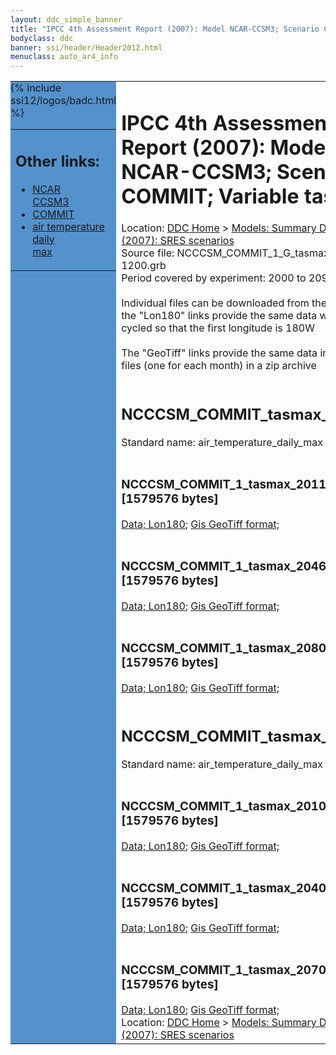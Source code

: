 ```yaml
---
layout: ddc_simple_banner
title: "IPCC 4th Assessment Report (2007): Model NCAR-CCSM3; Scenario COMMIT; Variable tasmax"
bodyclass: ddc
banner: ssi/header/Header2012.html
menuclass: auto_ar4_info
---
```



<table width="100%" border="0" cellspacing="0" cellpadding="0" style="border-collapse: collapse;">
<tr style="margin:0;padding:0;border:0;">
<td style="margin:0;padding:0;border:0;height:1pt;width:150pt;background:#5492CD;" valign="top" >

<div id="lh-col2" class="auto_ar4_info">
<table class="menumain" bgcolor="#5492CD" cellspacing="0" width="100%" border="0">
<tr><td>
<h2> Other links:</h2>
<ul>
<li><a href="/auto/ar4/model-NCAR-CCSM3.html">NCAR<br/>CCSM3</a></li>
<li><a href="/auto/ar4/scenario-COMMIT.html">COMMIT</a></li>
<li><a href="/auto/ar4/var-air_temperature_daily_max.html">air temperature daily<br/> max</a></li>
</ul>
</td></tr>
{% include ssi12/logos/badc.html %}
</table>
</div>
</td>
<td><h1>IPCC 4th Assessment Report (2007): Model NCAR-CCSM3; Scenario COMMIT; Variable tasmax</h1>

<!-- Breadcrumb1 -->
<div id="breadcrumb1" align="left">
Location: <a href="/index.html">DDC Home</a> > <a href="/sim/gcm_clim/">Models: Summary Data</a>
> <a href="/sim/gcm_clim/SRES_AR4/index.html">AR4 (2007): SRES scenarios</a>
</div>
<!-- End of Breadcrumb1 -->Source file: NCCCSM_COMMIT_1_G_tasmax_1-1200.grb
<br/>
Period covered by experiment: 2000 to 2099<br/>
<br/>Individual files can be downloaded from the "data" links; the "Lon180" links provide the same data
         with the grid cycled so that the first longitude is 180W<br/>
<br/>The "GeoTiff" links provide the same data in 12 Geotiff files (one for each month)
          in a zip archive<br/>
<br/><h2>NCCCSM_COMMIT_tasmax_c20x.tar</h2>
Standard name: air_temperature_daily_max<br>
<br/><h3>NCCCSM_COMMIT_1_tasmax_2011-2030.nc [1579576 bytes]</h3>
<a href="http://apps.ipcc-data.org/cgi-bin/downl/ar4_nc/tasmax/NCCCSM_COMMIT_1_tasmax_2011-2030.nc">Data; </a><a href="http://apps.ipcc-data.org/cgi-bin/downl/ar4_nc/tasmax/NCCCSM_COMMIT_1_tasmax_2011-2030.cyto180.nc"> Lon180</a>; <a href="/cgi-bin/downl/ar4_tif/tasmax/NCCCSM_COMMIT_1_tasmax_2011-2030.zip">Gis GeoTiff format; </a><br/>
<br/><h3>NCCCSM_COMMIT_1_tasmax_2046-2065.nc [1579576 bytes]</h3>
<a href="http://apps.ipcc-data.org/cgi-bin/downl/ar4_nc/tasmax/NCCCSM_COMMIT_1_tasmax_2046-2065.nc">Data; </a><a href="http://apps.ipcc-data.org/cgi-bin/downl/ar4_nc/tasmax/NCCCSM_COMMIT_1_tasmax_2046-2065.cyto180.nc"> Lon180</a>; <a href="/cgi-bin/downl/ar4_tif/tasmax/NCCCSM_COMMIT_1_tasmax_2046-2065.zip">Gis GeoTiff format; </a><br/>
<br/><h3>NCCCSM_COMMIT_1_tasmax_2080-2099.nc [1579576 bytes]</h3>
<a href="http://apps.ipcc-data.org/cgi-bin/downl/ar4_nc/tasmax/NCCCSM_COMMIT_1_tasmax_2080-2099.nc">Data; </a><a href="http://apps.ipcc-data.org/cgi-bin/downl/ar4_nc/tasmax/NCCCSM_COMMIT_1_tasmax_2080-2099.cyto180.nc"> Lon180</a>; <a href="/cgi-bin/downl/ar4_tif/tasmax/NCCCSM_COMMIT_1_tasmax_2080-2099.zip">Gis GeoTiff format; </a><br/>
<br/><h2>NCCCSM_COMMIT_tasmax_c30b.tar</h2>
Standard name: air_temperature_daily_max<br>
<br/><h3>NCCCSM_COMMIT_1_tasmax_2010-2039.nc [1579576 bytes]</h3>
<a href="http://apps.ipcc-data.org/cgi-bin/downl/ar4_nc/tasmax/NCCCSM_COMMIT_1_tasmax_2010-2039.nc">Data; </a><a href="http://apps.ipcc-data.org/cgi-bin/downl/ar4_nc/tasmax/NCCCSM_COMMIT_1_tasmax_2010-2039.cyto180.nc"> Lon180</a>; <a href="/cgi-bin/downl/ar4_tif/tasmax/NCCCSM_COMMIT_1_tasmax_2010-2039.zip">Gis GeoTiff format; </a><br/>
<br/><h3>NCCCSM_COMMIT_1_tasmax_2040-2069.nc [1579576 bytes]</h3>
<a href="http://apps.ipcc-data.org/cgi-bin/downl/ar4_nc/tasmax/NCCCSM_COMMIT_1_tasmax_2040-2069.nc">Data; </a><a href="http://apps.ipcc-data.org/cgi-bin/downl/ar4_nc/tasmax/NCCCSM_COMMIT_1_tasmax_2040-2069.cyto180.nc"> Lon180</a>; <a href="/cgi-bin/downl/ar4_tif/tasmax/NCCCSM_COMMIT_1_tasmax_2040-2069.zip">Gis GeoTiff format; </a><br/>
<br/><h3>NCCCSM_COMMIT_1_tasmax_2070-2099.nc [1579576 bytes]</h3>
<a href="http://apps.ipcc-data.org/cgi-bin/downl/ar4_nc/tasmax/NCCCSM_COMMIT_1_tasmax_2070-2099.nc">Data; </a><a href="http://apps.ipcc-data.org/cgi-bin/downl/ar4_nc/tasmax/NCCCSM_COMMIT_1_tasmax_2070-2099.cyto180.nc"> Lon180</a>; <a href="/cgi-bin/downl/ar4_tif/tasmax/NCCCSM_COMMIT_1_tasmax_2070-2099.zip">Gis GeoTiff format; </a><br/>
<!-- Breadcrumb2 -->
<div id="breadcrumb2" align="left">
Location: <a href="/index.html">DDC Home</a> > <a href="/sim/gcm_clim/">Models: Summary Data</a>
> <a href="/sim/gcm_clim/SRES_AR4/index.html">AR4 (2007): SRES scenarios</a>
</div>
<!-- End of Breadcrumb2 --></td></tr></table>
